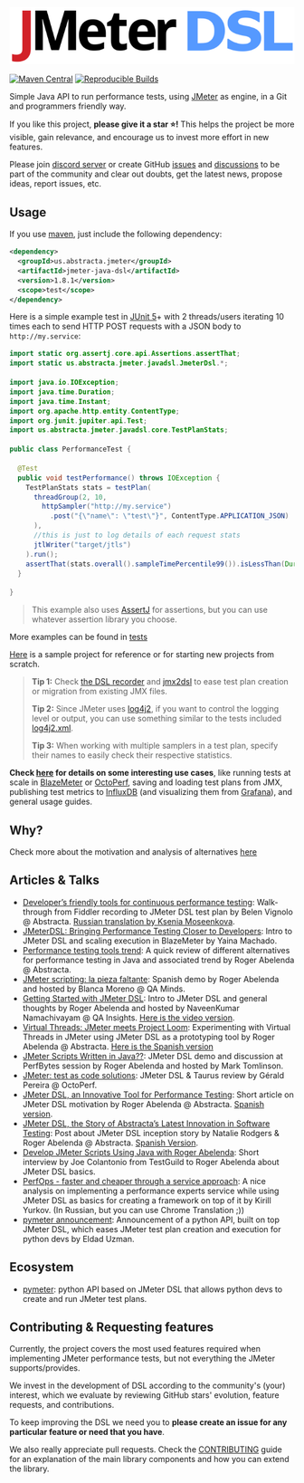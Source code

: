 ![logo](/docs/.vuepress/public/logo.svg)

[![Maven Central](https://img.shields.io/maven-central/v/us.abstracta.jmeter/jmeter-java-dsl.svg?label=Maven%20Central)](https://search.maven.org/artifact/us.abstracta.jmeter/jmeter-java-dsl)
[![Reproducible Builds](https://img.shields.io/badge/Reproducible_Builds-ok-green?labelColor=1e5b96)](https://github.com/jvm-repo-rebuild/reproducible-central/blob/master/content/us/abstracta/jmeter/jmeter-java-dsl/README.md)

Simple Java API to run performance tests, using [JMeter] as engine, in a Git and programmers friendly way.

If you like this project, **please give it a star :star:!** This helps the project be more visible, gain relevance, and encourage us to invest more effort in new features.

Please join [discord server](https://discord.gg/WNSn5hqmSd) or create GitHub [issues](https://github.com/abstracta/jmeter-java-dsl/issues) and [discussions](https://github.com/abstracta/jmeter-java-dsl/discussions) to be part of the community and clear out doubts, get the latest news, propose ideas, report issues, etc.

## Usage

If you use [maven](https://maven.apache.org/what-is-maven.html), just include the following dependency:

```xml
<dependency>
  <groupId>us.abstracta.jmeter</groupId>
  <artifactId>jmeter-java-dsl</artifactId>
  <version>1.8.1</version>
  <scope>test</scope>
</dependency>
``` 

Here is a simple example test in [JUnit 5](https://junit.org/junit5/)+ with 2 threads/users iterating 10 times each to send HTTP POST requests with a JSON body to `http://my.service`:

```java
import static org.assertj.core.api.Assertions.assertThat;
import static us.abstracta.jmeter.javadsl.JmeterDsl.*;

import java.io.IOException;
import java.time.Duration;
import java.time.Instant;
import org.apache.http.entity.ContentType;
import org.junit.jupiter.api.Test;
import us.abstracta.jmeter.javadsl.core.TestPlanStats;

public class PerformanceTest {

  @Test
  public void testPerformance() throws IOException {
    TestPlanStats stats = testPlan(
      threadGroup(2, 10,
        httpSampler("http://my.service")
          .post("{\"name\": \"test\"}", ContentType.APPLICATION_JSON)
      ),
      //this is just to log details of each request stats
      jtlWriter("target/jtls")
    ).run();
    assertThat(stats.overall().sampleTimePercentile99()).isLessThan(Duration.ofSeconds(5));
  }
  
}
```

> This example also uses [AssertJ](https://joel-costigliola.github.io/assertj/assertj-core-quick-start.html) for assertions, but you can use whatever assertion library you choose.

More examples can be found in [tests](jmeter-java-dsl/src/test/java/us/abstracta/jmeter/javadsl)

[Here](https://github.com/abstracta/jmeter-java-dsl-sample) is a sample project for reference or for starting new projects from scratch.

> **Tip 1:** Check [the DSL recorder](https://abstracta.github.io/jmeter-java-dsl/guide/#dsl-recorder) and [jmx2dsl](https://abstracta.github.io/jmeter-java-dsl/guide/#dsl-code-generation-from-jmx-file) to ease test plan creation or migration from existing JMX files.
>
> **Tip 2:** Since JMeter uses [log4j2](https://logging.apache.org/log4j/2.x/), if you want to control the logging level or output, you can use something similar to the tests included [log4j2.xml](jmeter-java-dsl/src/test/resources/log4j2.xml).
>
> **Tip 3:** When working with multiple samplers in a test plan, specify their names to easily check their respective statistics.

**Check [here](https://abstracta.github.io/jmeter-java-dsl/) for details on some interesting use cases**, like running tests at scale in [BlazeMeter](https://www.blazemeter.com/) or [OctoPerf](https://octoperf.com/), saving and loading test plans from JMX, publishing test metrics to [InfluxDB](https://www.influxdata.com/products/influxdb-overview/) (and visualizing them from [Grafana](https://grafana.com/)), and general usage guides.

## Why?

Check more about the motivation and analysis of alternatives [here](https://abstracta.github.io/jmeter-java-dsl/motivation/)

## Articles & Talks

* [Developer’s friendly tools for continuous performance testing](https://abstracta.us/blog/performance-testing/developers-friendly-tools-for-continuous-performance-testing/): Walk-through from Fiddler recording to JMeter DSL test plan by Belen Vignolo @ Abstracta. [Russian translation by Ksenia Moseenkova](https://habr.com/ru/company/otus/blog/653823/).
* [JMeterDSL: Bringing Performance Testing Closer to Developers](https://www.blazemeter.com/blog/jmeterdsl-performance-testing-developers): Intro to JMeter DSL and scaling execution in BlazeMeter by Yaina Machado.
* [Performance testing tools trend](https://www.linkedin.com/pulse/performance-testing-tools-trend-roger-abelenda/): A quick review of different alternatives for performance testing in Java and associated trend by Roger Abelenda @ Abstracta.
* [JMeter scripting: la pieza faltante](https://www.youtube.com/watch?v=n-U6YPXAGX0): Spanish demo by Roger Abelenda and hosted by Blanca Moreno @ QA Minds.
* [Getting Started with JMeter DSL](https://qainsights.com/getting-started-with-jmeter-dsl): Intro to JMeter DSL and general thoughts by Roger Abelenda and hosted by NaveenKumar Namachivayam @ QA Insights. [Here is the video version](https://www.youtube.com/watch?v=JnnmSSYE2ok).
* [Virtual Threads: JMeter meets Project Loom](https://abstracta.us/blog/performance-testing/virtual-threads-jmeter-meets-project-loom/): Experimenting with Virtual Threads in JMeter using JMeter DSL as a prototyping tool by Roger Abelenda @ Abstracta. [Here is the Spanish version](https://medium.com/@abstracta/threads-virtuales-jmeter-y-project-loom-ad2a849af53f)
* [JMeter Scripts Written in Java??](https://www.youtube.com/watch?v=_drADTk82kg): JMeter DSL demo and discussion at PerfBytes session by Roger Abelenda and hosted by Mark Tomlinson.
* [JMeter: test as code solutions](https://octoperf.com/blog/2022/06/13/jmeter-test-as-code/): JMeter DSL & Taurus review by Gérald Pereira @ OctoPerf.
* [JMeter DSL, an Innovative Tool for Performance Testing](https://abstracta.us/blog/tools/jmeter-dsl-an-innovative-tool-for-performance-testing/): Short article on JMeter DSL motivation by Roger Abelenda @ Abstracta. [Spanish version](https://medium.com/@abstracta/jmeter-dsl-una-innovadora-herramienta-para-testing-de-performance-e808e3e82c3b).
* [JMeter DSL, the Story of Abstracta’s Latest Innovation in Software Testing](https://abstracta.us/blog/performance-testing/jmeter-dsl-abstractas-latest-innovation-in-software-testing/): Post about JMeter DSL inception story by Natalie Rodgers & Roger Abelenda @ Abstracta. [Spanish Version](https://medium.com/@abstracta/jmeter-dsl-la-historia-de-la-m%C3%A1s-reciente-innovaci%C3%B3n-en-testing-de-software-de-abstracta-743b02e287e2).
* [Develop JMeter Scripts Using Java with Roger Abelenda](https://testguild.com/podcast/performance/p93-roger/): Short interview by Joe Colantonio from TestGuild to Roger Abelenda about JMeter DSL basics.
* [PerfOps - faster and cheaper through a service approach](https://habr.com/ru/company/oleg-bunin/blog/682746/): A nice analysis on implementing a performance experts service while using JMeter DSL as basics for creating a framework on top of it by Kirill Yurkov. (In Russian, but you can use Chrome Translation ;))
* [pymeter announcement](https://www.linkedin.com/feed/update/urn:li:activity:6987704015933304832/): Announcement of a python API, built on top JMeter DSL, which eases JMeter test plan creation and execution for python devs by Eldad Uzman. 

## Ecosystem

* [pymeter](https://github.com/eldaduzman/pymeter): python API based on JMeter DSL that allows python devs to create and run JMeter test plans.

## Contributing & Requesting features

Currently, the project covers the most used features required when implementing JMeter performance tests, but not everything the JMeter supports/provides.

We invest in the development of DSL according to the community's (your) interest, which we evaluate by reviewing GitHub stars' evolution, feature requests, and contributions.

To keep improving the DSL we need you to **please create an issue for any particular feature or need that you have**.

We also really appreciate pull requests. Check the [CONTRIBUTING](CONTRIBUTING.md) guide for an explanation of the main library components and how you can extend the library.

[JMeter]: http://jmeter.apache.org/
